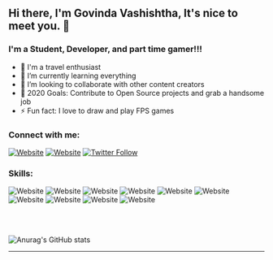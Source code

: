 
## Hi there, I'm Govinda Vashishtha, It's nice to meet you. 👋

### I'm a Student, Developer, and part time gamer!!!

- 🔭 I'm a travel enthusiast
- 🌱 I’m currently learning everything
- 👯 I’m looking to collaborate with other content creators
- 🥅 2020 Goals: Contribute to Open Source projects and grab a handsome job
- ⚡ Fun fact: I love to draw and play FPS games

### Connect with me:
[![Website](https://img.shields.io/badge/LinkedIn-0077B5?style=for-the-badge&logo=linkedin&logoColor=white)][linkedin]
[![Website](https://img.shields.io/badge/Instagram-E4405F?style=for-the-badge&logo=instagram&logoColor=white)][instagram]
[![Twitter Follow](https://img.shields.io/badge/Twitter-1DA1F2?style=for-the-badge&logo=twitter&logoColor=white)][twitter]
<br />

### Skills:
  ![Website](https://img.shields.io/badge/React-20232A?style=for-the-badge&logo=react&logoColor=61DAFB)
  ![Website](https://img.shields.io/badge/Android-3DDC84?style=for-the-badge&logo=android&logoColor=white)
	![Website](https://img.shields.io/badge/React_Native-20232A?style=for-the-badge&logo=react&logoColor=61DAFB)
  ![Website](https://img.shields.io/badge/JavaScript-F7DF1E?style=for-the-badge&logo=javascript&logoColor=black)
	![Website](https://img.shields.io/badge/Node.js-43853D?style=for-the-badge&logo=node.js&logoColor=white)
	![Website](https://img.shields.io/badge/TypeScript-007ACC?style=for-the-badge&logo=typescript&logoColor=white)
	![Website](https://img.shields.io/badge/HTML5-E34F26?style=for-the-badge&logo=html5&logoColor=white)
  ![Website](https://img.shields.io/badge/CSS3-1572B6?style=for-the-badge&logo=css3&logoColor=white)
  ![Website](https://img.shields.io/badge/MySQL-00000F?style=for-the-badge&logo=mysql&logoColor=white)
  ![Website](https://img.shields.io/badge/Java-ED8B00?style=for-the-badge&logo=java&logoColor=white)


<br />
<br />

![Anurag's GitHub stats](https://github-readme-stats.vercel.app/api?username=govindavashishtha&show_icons=true&theme=dark)

---

[twitter]: https://twitter.com/govindavashist
[instagram]: https://instagram.com/govindavashishtha
[linkedin]: https://www.linkedin.com/in/govinda-vashishtha-5b5733173/
